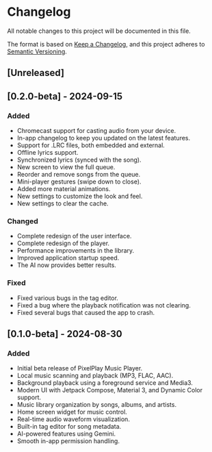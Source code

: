 # Changelog

All notable changes to this project will be documented in this file.

The format is based on [Keep a Changelog](https://keepachangelog.com/en/1.0.0/),
and this project adheres to [Semantic Versioning](https://semver.org/spec/v2.0.0.html).

## [Unreleased]

## [0.2.0-beta] - 2024-09-15

### Added
- Chromecast support for casting audio from your device.
- In-app changelog to keep you updated on the latest features.
- Support for .LRC files, both embedded and external.
- Offline lyrics support.
- Synchronized lyrics (synced with the song).
- New screen to view the full queue.
- Reorder and remove songs from the queue.
- Mini-player gestures (swipe down to close).
- Added more material animations.
- New settings to customize the look and feel.
- New settings to clear the cache.

### Changed
- Complete redesign of the user interface.
- Complete redesign of the player.
- Performance improvements in the library.
- Improved application startup speed.
- The AI now provides better results.

### Fixed
- Fixed various bugs in the tag editor.
- Fixed a bug where the playback notification was not clearing.
- Fixed several bugs that caused the app to crash.

## [0.1.0-beta] - 2024-08-30

### Added
- Initial beta release of PixelPlay Music Player.
- Local music scanning and playback (MP3, FLAC, AAC).
- Background playback using a foreground service and Media3.
- Modern UI with Jetpack Compose, Material 3, and Dynamic Color support.
- Music library organization by songs, albums, and artists.
- Home screen widget for music control.
- Real-time audio waveform visualization.
- Built-in tag editor for song metadata.
- AI-powered features using Gemini.
- Smooth in-app permission handling.
